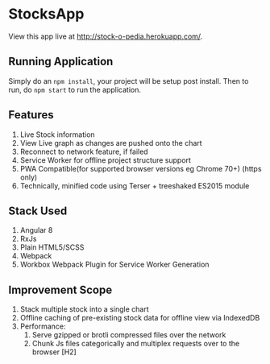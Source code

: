 # StocksApp
View this app live at http://stock-o-pedia.herokuapp.com/.
## Running Application
Simply do an `npm install`, your project will be setup post install. Then to run, do `npm start` to run the application.

## Features
1. Live Stock information 
2. View Live graph as changes are pushed onto the chart
2. Reconnect to network feature, if failed
3. Service Worker for offline project structure support
4. PWA Compatible(for supported browser versions eg Chrome 70+) (https only)
5. Technically, minified code using Terser + treeshaked ES2015 module

## Stack Used
1. Angular 8
2. RxJs
3. Plain HTML5/SCSS
4. Webpack
5. Workbox Webpack Plugin for Service Worker Generation

## Improvement Scope
1. Stack multiple stock into a single chart
2. Offline caching of pre-existing stock data for offline view via IndexedDB
3. Performance: 
    1. Serve gzipped or brotli compressed files over the network
    2. Chunk Js files categorically and multiplex requests over to the browser [H2]